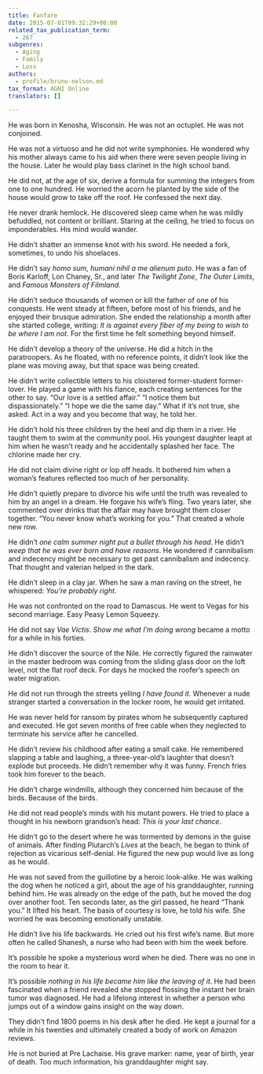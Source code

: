 ```yaml
---
title: Fanfare
date: 2015-07-01T09:32:29+00:00
related_tax_publication_term:
  - 267
subgenres:
  - Aging
  - Family
  - Loss
authors:
  - profile/bruno-nelson.md
tax_format: AGNI Online
translators: []

---
```

He was born in Kenosha, Wisconsin. He was not an octuplet. He was not conjoined.

He was not a virtuoso and he did not write symphonies. He wondered why his mother always came to his aid when there were seven people living in the house. Later he would play bass clarinet in the high school band.

He did not, at the age of six, derive a formula for summing the integers from one to one hundred. He worried the acorn he planted by the side of the house would grow to take off the roof. He confessed the next day.

He never drank hemlock. He discovered sleep came when he was mildly befuddled, not content or brilliant. Staring at the ceiling, he tried to focus on imponderables. His mind would wander.

He didn’t shatter an immense knot with his sword. He needed a fork, sometimes, to undo his shoelaces.

He didn’t say _homo sum, humani nihil a me alienum puto_. He was a fan of Boris Karloff, Lon Chaney, Sr., and later _The Twilight Zone_, _The Outer Limits_, and _Famous Monsters of Filmland_.

He didn’t seduce thousands of women or kill the father of one of his conquests. He went steady at fifteen, before most of his friends, and he enjoyed their brusque admiration. She ended the relationship a month after she started college, writing: _It is against every fiber of my being to wish to be where I am not_. For the first time he felt something beyond himself.

He didn’t develop a theory of the universe. He did a hitch in the paratroopers. As he floated, with no reference points, it didn’t look like the plane was moving away, but that space was being created.

He didn’t write collectible letters to his cloistered former-student former-lover. He played a game with his fiance, each creating sentences for the other to say. “Our love is a settled affair.” “I notice them but dispassionately.” “I hope we die the same day.” What if it’s not true, she asked. Act in a way and you become that way, he told her.

He didn’t hold his three children by the heel and dip them in a river. He taught them to swim at the community pool. His youngest daughter leapt at him when he wasn’t ready and he accidentally splashed her face. The chlorine made her cry.

He did not claim divine right or lop off heads. It bothered him when a woman’s features reflected too much of her personality.

He didn’t quietly prepare to divorce his wife until the truth was revealed to him by an angel in a dream. He forgave his wife’s fling. Two years later, she commented over drinks that the affair may have brought them closer together. “You never know what’s working for you.” That created a whole new row.

He didn’t _one calm summer night put a bullet through his head_. He didn’t _weep that he was ever born and have reasons_. He wondered if cannibalism and indecency might be necessary to get past cannibalism and indecency. That thought and valerian helped in the dark.

He didn’t sleep in a clay jar. When he saw a man raving on the street, he whispered: _You’re probably right_.

He was not confronted on the road to Damascus. He went to Vegas for his second marriage. Easy Peasy Lemon Squeezy.

He did not say _Vae Victis_. _Show me what I’m doing wrong_ became a motto for a while in his forties.

He didn’t discover the source of the Nile. He correctly figured the rainwater in the master bedroom was coming from the sliding glass door on the loft level, not the flat roof deck. For days he mocked the roofer’s speech on water migration.

He did not run through the streets yelling _I have found it_. Whenever a nude stranger started a conversation in the locker room, he would get irritated.

He was never held for ransom by pirates whom he subsequently captured and executed. He got seven months of free cable when they neglected to terminate his service after he cancelled.

He didn’t review his childhood after eating a small cake. He remembered slapping a table and laughing, a three-year-old’s laughter that doesn’t explode but proceeds. He didn’t remember why it was funny. French fries took him forever to the beach.

He didn’t charge windmills, although they concerned him because of the birds. Because of the birds.

He did not read people’s minds with his mutant powers. He tried to place a thought in his newborn grandson’s head: _This is your last chance_.

He didn’t go to the desert where he was tormented by demons in the guise of animals. After finding Plutarch’s _Lives_ at the beach, he began to think of rejection as vicarious self-denial. He figured the new pup would live as long as he would.

He was not saved from the guillotine by a heroic look-alike. He was walking the dog when he noticed a girl, about the age of his granddaughter, running behind him. He was already on the edge of the path, but he moved the dog over another foot. Ten seconds later, as the girl passed, he heard “Thank you.” It lifted his heart. The basis of courtesy is love, he told his wife. She worried he was becoming emotionally unstable.

He didn’t live his life backwards. He cried out his first wife’s name. But more often he called Shanesh, a nurse who had been with him the week before.

It’s possible he spoke a mysterious word when he died. There was no one in the room to hear it.

It’s possible _nothing in his life became him like the leaving of it_. He had been fascinated when a friend revealed she stopped flossing the instant her brain tumor was diagnosed. He had a lifelong interest in whether a person who jumps out of a window gains insight on the way down.

They didn’t find 1800 poems in his desk after he died. He kept a journal for a while in his twenties and ultimately created a body of work on Amazon reviews.

He is not buried at Pre Lachaise. His grave marker: name, year of birth, year of death. Too much information, his granddaughter might say.